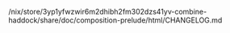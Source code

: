 /nix/store/3yp1yfwzwir6m2dhibh2fm302dzs41yv-combine-haddock/share/doc/composition-prelude/html/CHANGELOG.md